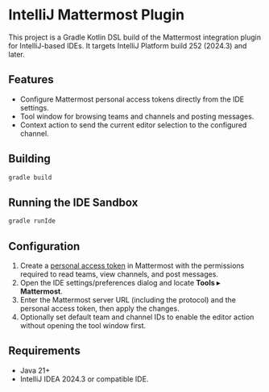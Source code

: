 # IntelliJ Mattermost Plugin

This project is a Gradle Kotlin DSL build of the Mattermost integration plugin for IntelliJ-based IDEs. It targets IntelliJ Platform build 252 (2024.3) and later.

## Features

- Configure Mattermost personal access tokens directly from the IDE settings.
- Tool window for browsing teams and channels and posting messages.
- Context action to send the current editor selection to the configured channel.

## Building

```bash
gradle build
```

## Running the IDE Sandbox

```bash
gradle runIde
```

## Configuration

1. Create a [personal access token](https://docs.mattermost.com/manage/personal-access-tokens.html) in Mattermost with the
   permissions required to read teams, view channels, and post messages.
2. Open the IDE settings/preferences dialog and locate **Tools ▸ Mattermost**.
3. Enter the Mattermost server URL (including the protocol) and the personal access token, then apply the changes.
4. Optionally set default team and channel IDs to enable the editor action without opening the tool window first.

## Requirements

- Java 21+
- IntelliJ IDEA 2024.3 or compatible IDE.
